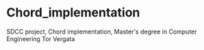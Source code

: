 # Chord_implementation
SDCC project, Chord implementation, Master's degree in Computer Engineering Tor Vergata
